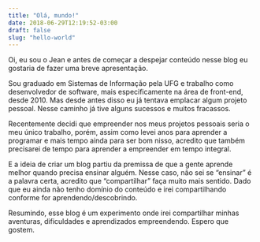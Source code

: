 ```yaml
---
title: "Olá, mundo!"
date: 2018-06-29T12:19:52-03:00
draft: false
slug: "hello-world"
---
```


Oi, eu sou o Jean e antes de começar a despejar conteúdo nesse blog eu gostaria de fazer uma breve apresentação.
 
Sou graduado em Sistemas de Informação pela UFG e trabalho como desenvolvedor de software, mais especificamente na área de front-end, desde 2010. Mas desde antes disso eu já tentava emplacar algum projeto pessoal. Nesse caminho já tive alguns sucessos e muitos fracassos. 

Recentemente decidi que empreender nos meus projetos pessoais seria o meu único trabalho, porém, assim como levei anos para aprender a programar e mais tempo ainda para ser bom nisso, acredito que também precisarei de tempo para aprender a empreender em tempo integral. 

E a ideia de criar um blog partiu da premissa de que a gente aprende melhor quando precisa ensinar alguém. Nesse caso, não sei se “ensinar” é a palavra certa, acredito que “compartilhar” faça muito mais sentido. Dado que eu ainda não tenho domínio do conteúdo e irei compartilhando conforme for aprendendo/descobrindo.

Resumindo, esse blog é um experimento onde irei compartilhar minhas aventuras, dificuldades e aprendizados empreendendo. Espero que gostem.
